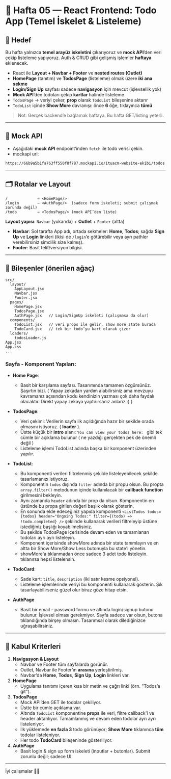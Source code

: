 # 📅 Hafta 05 — React Frontend: Todo App (Temel İskelet & Listeleme)

## 🎯 Hedef

Bu hafta yalnızca **temel arayüz iskeletini** çıkarıyoruz ve **mock API**’den veri çekip listeleme yapıyoruz. Auth & CRUD gibi gelişmiş işlemler **haftaya** eklenecek.

- React ile **Layout + Navbar + Footer** ve **nested routes (Outlet)**
- **HomePage** (tanıtım) ve **TodosPage** (listeleme) olmak üzere **iki ana sekme**
- **Login/Sign Up** sayfası sadece **navigasyon** için mevcut (işlevsellik yok)
- **Mock API**’den todoları çekip **kartlar** halinde listeleme
- `TodosPage` → veriyi çeker, **prop** olarak `TodoList` bileşenine aktarır
- `TodoList` içinde **Show More** davranışı: önce **6** öğe, tıklayınca **tümü**

> Not: Gerçek backend’e bağlamak haftaya. Bu hafta GET/listing yeterli.

---

## 🔌 Mock API

- Aşağıdaki **mock API** endpoint’inden `fetch` ile todo verisi çekin.
- mockapi url:

```
https://66b9a5b1fa763ff550f8f787.mockapi.io/ituacm-website-ekibi/todos
```

---

## 🗂️ Rotalar ve Layout

```
/             → <HomePage/>
/login        → <AuthPage/>  (sadece form iskeleti; submit çalışmak zorunda değil)
/todo         → <TodosPage/> (mock API’den liste)
```

**Layout yapısı**: `Navbar` (yukarıda) + **Outlet** + `Footer` (altta)

- **Navbar**: Sol tarafta App adı, ortada sekmeler: **Home**, **Todos**; sağda **Sign Up** ve **Login** linkleri (ikisi de `/login`’e götürebilir veya ayrı pathler verebilirsiniz şimdilik size kalmış).
- **Footer**: Basit telif/versiyon bilgisi.

---

## 🧩 Bileşenler (önerilen ağaç)

```
src/
  layout/
    AppLayout.jsx
    Navbar.jsx
    Footer.jsx
  pages/
    HomePage.jsx
    TodosPage.jsx
    AuthPage.jsx   // Login/SignUp iskeleti (çalışmasa da olur)
  components/
    TodoList.jsx   // veri props ile gelir, show more state burada
    TodoCard.jsx   // tek bir todo’yu kart olarak çizer
  loaders/
    todosLoader.js
App.jsx
App.css
...
```

### Sayfa - Komponent Yapıları:

- **Home Page**:

  - Basit bir karşılama sayfası. Tasarımında tamamen özgürsünüz. Şaşırtın bizi. ( Yapay zekadan yardım alabilirsiniz ama mevzuyu kavramanız açısından kodu kendinizin yazması çok daha faydalı olacaktır. Direkt yapay zekaya yaptırırsanız anlarız :) )

- **TodosPage**:
  - Veri çekimi: Verilerin sayfa ilk açıldığında hazır bir şekilde orada olmasını istiyoruz. ( **loader** ).
  - Üstte küçük bir **intro** alanı: `You can view your todos here: ` gibi tek cümle bir açıklama bulunur ( ne yazdığı gerçekten pek de önemli değil )
  - Listeleme işlemi TodoList adında başka bir komponent üzerinden yapılır.
- **TodoList**:
  - Bu komponenti verileri filtrelenmiş şekilde listeleyebilecek şekilde tasarlamanızı istiyoruz.
  - Komponentin `todos` dışında `filter` adında bir propu olsun. Bu propta `array.filter()` metodunun içinde kullanılacak bir **callback function** girilmesini bekleyin.
  - Aynı zamanda `header` adında bir prop da olsun. Komponentin en üstünde bu propa girilen değeri başlık olarak gösterin.
  - En sonunda elde edeceğiniz yapıda komponenti `<ListTodos todos={todos} header="Ongoing Todos:" filter={(todo) => !todo.completed} />` şeklinde kullanarak verileri filtreleyip üstüne istediğiniz başlığı koyabilmelisiniz.
  - Bu şekilde TodosPage içerisinde devam eden ve tamamlanan todoları ayrı ayrı listeleyin.
  - Komponent içerisinde showMore adında bir state tanımlayın ve en altta bir Show More/Show Less butonuyla bu state'i yönetin.
  - showMore'a tıklanmadan önce sadece 3 adet todo listeleyin. tıklanırsa hepsi listelensin.
- **TodoCard**:

  - Sade kart: `title`, `description` (iki satır kesme opsiyonel).
  - Listeleme işlemlerinde veriyi bu komponenti kullanarak gösterin. Şık tasarlayabilirseniz güzel olur biraz göze hitap etsin.

- **AuthPage**
  - Basit bir email - password formu ve altında login/signup butonu bulunur. İşlevsel olması gerekmiyor. Sayfa sadece var olsun, butona tıklandığında birşey olmasın. Tasarımsal olarak dilediğinizce uğraşabilirsiniz.

---

## 🧪 Kabul Kriterleri

1. **Navigasyon & Layout**
   - Navbar ve Footer tüm sayfalarda görünür.
   - Outlet, Navbar ile Footer’ın **arasına** yerleştirilmiş.
   - Navbar’da **Home**, **Todos**, **Sign Up**, **Login** linkleri var.
2. **HomePage**
   - Uygulama tanıtımı içeren kısa bir metin ve çağrı linki (örn. "Todos’a git").
3. **TodosPage**
   - Mock API’den GET ile todolar çekiliyor.
   - Üstte bir cümle açıklama var.
   - Altında `TodoList` komponentine **props** ile veri, filtre callback'i ve header aktarılıyor. Tamamlanmış ve devam eden todolar ayrı ayrı listeleniyor.
   - İlk yüklemede **en fazla 3** todo görünüyor; **Show More** tıklanınca **tüm** todolar listeleniyor.
   - Her todo **TodoCard** bileşeninde gösteriliyor.
4. **AuthPage**
   - Basit login & sign up form iskeleti (inputlar + butonlar). Submit zorunlu değil; sadece UI.

---

İyi çalışmalar 💙🚀
